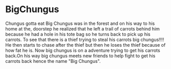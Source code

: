 # BigChungus
Chungus gotta eat
Big Chungus was in the forest and on his way to his home at the, doorstep he realized that he left a trail of carrots behind him because he had a hole in his tote bag so he turns back to pick up his carrots. To see that there is a thief trying to steal his carrots big chungus!!!! He then  starts to chase after the thief  but then he loses the thief because of how fat he is. Now big chungus is on a adventure trying to get his carrots back.On his way big chungus meets new friends to help fight to get his carrots back hence the name "Big Chungus".
